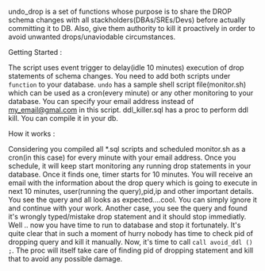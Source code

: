 undo_drop is a set of functions whose purpose is to share the DROP schema changes with all stackholders(DBAs/SREs/Devs) before actually committing it to DB. Also, give them authority to kill it proactively in order to avoid unwanted drops/unaviodable circumstances.

Getting Started :

The script uses event trigger to delay(idle 10 minutes) execution of drop statements of schema changes. You need to add both scripts under `function` to your database.
`undo` has a sample shell script file(monitor.sh) which can be used as a cron(every minute) or any other monitoring to your database. You can specify your email address instead of my_email@gmal.com in this script. ddl_killer.sql has a proc to perform ddl kill. You can compile it in your db.

How it works :

Considering you compiled all *.sql scripts and scheduled monitor.sh as a cron(in this case) for every minute with your email address. Once you schedule, it will keep start monitoring any running drop statements in your database. Once it finds one, timer starts for 10 minutes. You will receive an email with the information about the drop query which is going to execute in next 10 minutes, user(running the query),pid,ip and other important details. You see the query and all looks as expected....cool. You can simply ignore it and continue with your work.
Another case, you see the query and found it's wrongly typed/mistake drop statement and it should stop immediatly. Well .. now you have time to run to database and stop it fortunately. It's quite clear that in such a moment of hurry nobody has time to check pid of dropping query and kill it manually. Now, it's time to call `call avoid_ddl () ;`. The proc will itself take care of finding pid of dropping statement and kill that to avoid any possible damage. 
